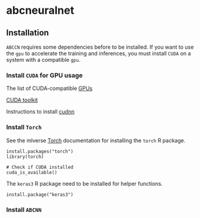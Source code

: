 # abcneuralnet



## Installation

`ABCCN` requires some dependencies before to be installed. If you want to use the `gpu` to accelerate the training and inferences, you must install `CUDA` on a system with a compatible `gpu`.

### Install `CUDA` for GPU usage

The list of CUDA-compatible [GPUs](https://developer.nvidia.com/cuda-gpus#compute)

[CUDA toolkit](https://docs.nvidia.com/cuda/archive/11.7.0/)

Instructions to install [cudnn](https://developer.nvidia.com/cudnn)

### Install `Torch`

See the mlverse [Torch](https://torch.mlverse.org/docs/articles/installation) documentation for installing the `torch` R package.

```
install.packages("torch")
library(torch)

# Check if CUDA installed
cuda_is_available()
```

The `keras3` R package need to be installed for helper functions.


```
install.package("keras3")
```


### Install `ABCNN`